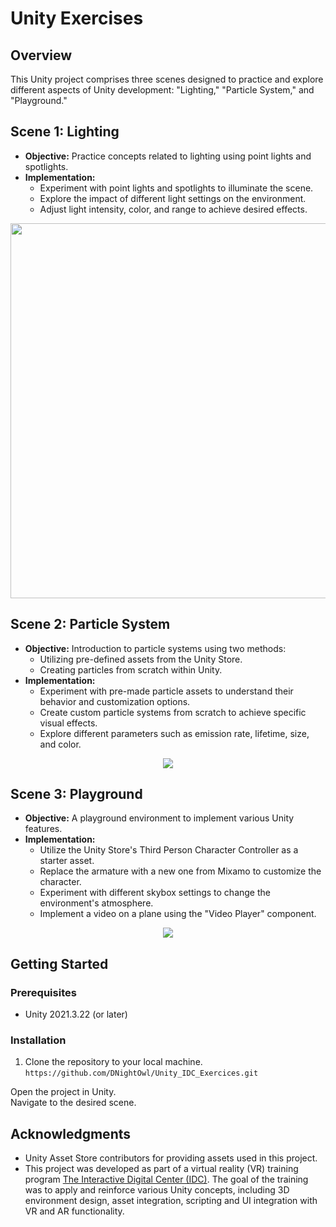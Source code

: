 # Unity Exercises

## Overview
This Unity project comprises three scenes designed to practice and explore different aspects of Unity development: "Lighting," "Particle System," and "Playground."

## Scene 1: Lighting

- **Objective:** Practice concepts related to lighting using point lights and spotlights.
- **Implementation:**
   - Experiment with point lights and spotlights to illuminate the scene.
   - Explore the impact of different light settings on the environment.
   - Adjust light intensity, color, and range to achieve desired effects.

<p align="center">
      <img src="https://github.com/DNightOwl/Unity_IDC_Exercices/assets/44389240/6fc7d136-0d98-4c61-81b5-dc89ce9f35e1" data-canonical-src="https://github.com/DNightOwl/Unity_IDC_Exercices/assets/44389240/6fc7d136-0d98-4c61-81b5-dc89ce9f35e1" width=600/>
</p>

## Scene 2: Particle System

- **Objective:** Introduction to particle systems using two methods:
   - Utilizing pre-defined assets from the Unity Store.
   - Creating particles from scratch within Unity.
- **Implementation:**
   - Experiment with pre-made particle assets to understand their behavior and customization options.
   - Create custom particle systems from scratch to achieve specific visual effects.
   - Explore different parameters such as emission rate, lifetime, size, and color.

<p align="center">
      <img src="https://github.com/DNightOwl/Unity_IDC_Exercices/assets/44389240/095069c8-e2e6-49ab-9cc2-69cfeb571c77" data-canonical-src="https://github.com/DNightOwl/Unity_IDC_Exercices/assets/44389240/095069c8-e2e6-49ab-9cc2-69cfeb571c77" />
</p>

## Scene 3: Playground

- **Objective:** A playground environment to implement various Unity features.
- **Implementation:**
   - Utilize the Unity Store's Third Person Character Controller as a starter asset.
   - Replace the armature with a new one from Mixamo to customize the character.
   - Experiment with different skybox settings to change the environment's atmosphere.
   - Implement a video on a plane using the "Video Player" component.

<p align="center">
      <img src="https://github.com/DNightOwl/Unity_IDC_Exercices/assets/44389240/1d8731fa-09b6-43f7-a4d8-892e8dc56982" data-canonical-src="https://github.com/DNightOwl/Unity_IDC_Exercices/assets/44389240/1d8731fa-09b6-43f7-a4d8-892e8dc56982" />
</p>

## Getting Started

### Prerequisites

- Unity 2021.3.22 (or later)

### Installation

1. Clone the repository to your local machine.<br>
``` https://github.com/DNightOwl/Unity_IDC_Exercices.git ```

Open the project in Unity.<br>
Navigate to the desired scene.

## Acknowledgments

- Unity Asset Store contributors for providing assets used in this project.
- This project was developed as part of a virtual reality (VR) training program [The Interactive Digital Center (IDC)](https://eonreality.com/locations/ben-guerir-ma/#:~:text=in%20their%20sector.-,VR%20Innovation%20Academy,-COMPREHENSIVE%20CURRICULUM). The goal of the training was to apply and reinforce various Unity concepts, including 3D environment design, asset integration, scripting and UI integration with VR and AR functionality.
